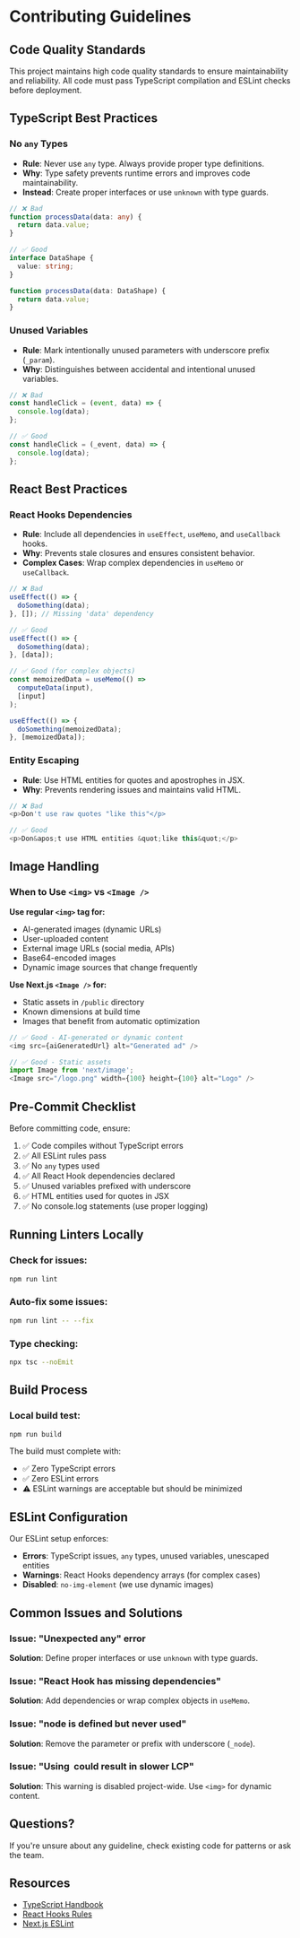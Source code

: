 # Contributing Guidelines

## Code Quality Standards

This project maintains high code quality standards to ensure maintainability and reliability. All code must pass TypeScript compilation and ESLint checks before deployment.

## TypeScript Best Practices

### No `any` Types
- **Rule**: Never use `any` type. Always provide proper type definitions.
- **Why**: Type safety prevents runtime errors and improves code maintainability.
- **Instead**: Create proper interfaces or use `unknown` with type guards.

```typescript
// ❌ Bad
function processData(data: any) {
  return data.value;
}

// ✅ Good
interface DataShape {
  value: string;
}

function processData(data: DataShape) {
  return data.value;
}
```

### Unused Variables
- **Rule**: Mark intentionally unused parameters with underscore prefix (`_param`).
- **Why**: Distinguishes between accidental and intentional unused variables.

```typescript
// ❌ Bad
const handleClick = (event, data) => {
  console.log(data);
};

// ✅ Good
const handleClick = (_event, data) => {
  console.log(data);
};
```

## React Best Practices

### React Hooks Dependencies
- **Rule**: Include all dependencies in `useEffect`, `useMemo`, and `useCallback` hooks.
- **Why**: Prevents stale closures and ensures consistent behavior.
- **Complex Cases**: Wrap complex dependencies in `useMemo` or `useCallback`.

```typescript
// ❌ Bad
useEffect(() => {
  doSomething(data);
}, []); // Missing 'data' dependency

// ✅ Good
useEffect(() => {
  doSomething(data);
}, [data]);

// ✅ Good (for complex objects)
const memoizedData = useMemo(() => 
  computeData(input),
  [input]
);

useEffect(() => {
  doSomething(memoizedData);
}, [memoizedData]);
```

### Entity Escaping
- **Rule**: Use HTML entities for quotes and apostrophes in JSX.
- **Why**: Prevents rendering issues and maintains valid HTML.

```typescript
// ❌ Bad
<p>Don't use raw quotes "like this"</p>

// ✅ Good
<p>Don&apos;t use HTML entities &quot;like this&quot;</p>
```

## Image Handling

### When to Use `<img>` vs `<Image />`

**Use regular `<img>` tag for:**
- AI-generated images (dynamic URLs)
- User-uploaded content
- External image URLs (social media, APIs)
- Base64-encoded images
- Dynamic image sources that change frequently

**Use Next.js `<Image />` for:**
- Static assets in `/public` directory
- Known dimensions at build time
- Images that benefit from automatic optimization

```typescript
// ✅ Good - AI-generated or dynamic content
<img src={aiGeneratedUrl} alt="Generated ad" />

// ✅ Good - Static assets
import Image from 'next/image';
<Image src="/logo.png" width={100} height={100} alt="Logo" />
```

## Pre-Commit Checklist

Before committing code, ensure:

1. ✅ Code compiles without TypeScript errors
2. ✅ All ESLint rules pass
3. ✅ No `any` types used
4. ✅ All React Hook dependencies declared
5. ✅ Unused variables prefixed with underscore
6. ✅ HTML entities used for quotes in JSX
7. ✅ No console.log statements (use proper logging)

## Running Linters Locally

### Check for issues:
```bash
npm run lint
```

### Auto-fix some issues:
```bash
npm run lint -- --fix
```

### Type checking:
```bash
npx tsc --noEmit
```

## Build Process

### Local build test:
```bash
npm run build
```

The build must complete with:
- ✅ Zero TypeScript errors
- ✅ Zero ESLint errors
- ⚠️ ESLint warnings are acceptable but should be minimized

## ESLint Configuration

Our ESLint setup enforces:
- **Errors**: TypeScript issues, `any` types, unused variables, unescaped entities
- **Warnings**: React Hooks dependency arrays (for complex cases)
- **Disabled**: `no-img-element` (we use dynamic images)

## Common Issues and Solutions

### Issue: "Unexpected any" error
**Solution**: Define proper interfaces or use `unknown` with type guards.

### Issue: "React Hook has missing dependencies"
**Solution**: Add dependencies or wrap complex objects in `useMemo`.

### Issue: "node is defined but never used"
**Solution**: Remove the parameter or prefix with underscore (`_node`).

### Issue: "Using <img> could result in slower LCP"
**Solution**: This warning is disabled project-wide. Use `<img>` for dynamic content.

## Questions?

If you're unsure about any guideline, check existing code for patterns or ask the team.

## Resources

- [TypeScript Handbook](https://www.typescriptlang.org/docs/handbook/intro.html)
- [React Hooks Rules](https://react.dev/reference/react/hooks#rules-of-hooks)
- [Next.js ESLint](https://nextjs.org/docs/app/building-your-application/configuring/eslint)

